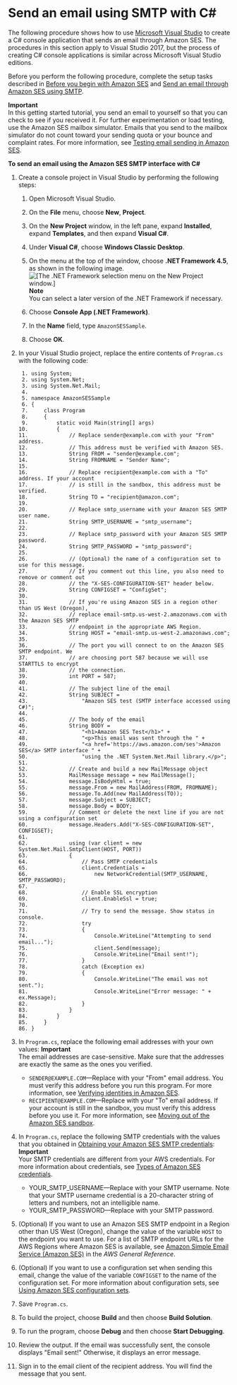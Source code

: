 # Send an email using SMTP with C\#<a name="send-using-smtp-net"></a>

The following procedure shows how to use [Microsoft Visual Studio](https://www.visualstudio.com/) to create a C\# console application that sends an email through Amazon SES\. The procedures in this section apply to Visual Studio 2017, but the process of creating C\# console applications is similar across Microsoft Visual Studio editions\.

Before you perform the following procedure, complete the setup tasks described in [Before you begin with Amazon SES](send-email-getting-started-prerequisites.md) and [Send an email through Amazon SES using SMTP](send-an-email-using-smtp.md)\.

**Important**  
In this getting started tutorial, you send an email to yourself so that you can check to see if you received it\. For further experimentation or load testing, use the Amazon SES mailbox simulator\. Emails that you send to the mailbox simulator do not count toward your sending quota or your bounce and complaint rates\. For more information, see [Testing email sending in Amazon SES](send-email-simulator.md)\.

**To send an email using the Amazon SES SMTP interface with C\#**

1. Create a console project in Visual Studio by performing the following steps:

   1. Open Microsoft Visual Studio\.

   1. On the **File** menu, choose **New**, **Project**\.

   1. On the **New Project** window, in the left pane, expand **Installed**, expand **Templates**, and then expand **Visual C\#**\.

   1. Under **Visual C\#**, choose **Windows Classic Desktop**\.

   1. On the menu at the top of the window, choose **\.NET Framework 4\.5**, as shown in the following image\.  
![\[The .NET Framework selection menu on the New Project window.\]](http://docs.aws.amazon.com/ses/latest/DeveloperGuide/images/getting_started_dotnet_smtp_new_project.png)
**Note**  
You can select a later version of the \.NET Framework if necessary\.

   1. Choose **Console App \(\.NET Framework\)**\.

   1. In the **Name** field, type `AmazonSESSample`\.

   1. Choose **OK**\.

1. In your Visual Studio project, replace the entire contents of `Program.cs` with the following code:

   ```
    1. using System;
    2. using System.Net;
    3. using System.Net.Mail;
    4. 
    5. namespace AmazonSESSample
    6. {
    7.     class Program
    8.     {
    9.         static void Main(string[] args)
   10.         {
   11.             // Replace sender@example.com with your "From" address. 
   12.             // This address must be verified with Amazon SES.
   13.             String FROM = "sender@example.com";
   14.             String FROMNAME = "Sender Name";
   15. 
   16.             // Replace recipient@example.com with a "To" address. If your account 
   17.             // is still in the sandbox, this address must be verified.
   18.             String TO = "recipient@amazon.com";
   19. 
   20.             // Replace smtp_username with your Amazon SES SMTP user name.
   21.             String SMTP_USERNAME = "smtp_username";
   22. 
   23.             // Replace smtp_password with your Amazon SES SMTP password.
   24.             String SMTP_PASSWORD = "smtp_password";
   25. 
   26.             // (Optional) the name of a configuration set to use for this message.
   27.             // If you comment out this line, you also need to remove or comment out
   28.             // the "X-SES-CONFIGURATION-SET" header below.
   29.             String CONFIGSET = "ConfigSet";
   30. 
   31.             // If you're using Amazon SES in a region other than US West (Oregon), 
   32.             // replace email-smtp.us-west-2.amazonaws.com with the Amazon SES SMTP  
   33.             // endpoint in the appropriate AWS Region.
   34.             String HOST = "email-smtp.us-west-2.amazonaws.com";
   35. 
   36.             // The port you will connect to on the Amazon SES SMTP endpoint. We
   37.             // are choosing port 587 because we will use STARTTLS to encrypt
   38.             // the connection.
   39.             int PORT = 587;
   40. 
   41.             // The subject line of the email
   42.             String SUBJECT =
   43.                 "Amazon SES test (SMTP interface accessed using C#)";
   44. 
   45.             // The body of the email
   46.             String BODY =
   47.                 "<h1>Amazon SES Test</h1>" +
   48.                 "<p>This email was sent through the " +
   49.                 "<a href='https://aws.amazon.com/ses'>Amazon SES</a> SMTP interface " +
   50.                 "using the .NET System.Net.Mail library.</p>";
   51. 
   52.             // Create and build a new MailMessage object
   53.             MailMessage message = new MailMessage();
   54.             message.IsBodyHtml = true;
   55.             message.From = new MailAddress(FROM, FROMNAME);
   56.             message.To.Add(new MailAddress(TO));
   57.             message.Subject = SUBJECT;
   58.             message.Body = BODY;
   59.             // Comment or delete the next line if you are not using a configuration set
   60.             message.Headers.Add("X-SES-CONFIGURATION-SET", CONFIGSET);
   61. 
   62.             using (var client = new System.Net.Mail.SmtpClient(HOST, PORT))
   63.             {
   64.                 // Pass SMTP credentials
   65.                 client.Credentials =
   66.                     new NetworkCredential(SMTP_USERNAME, SMTP_PASSWORD);
   67. 
   68.                 // Enable SSL encryption
   69.                 client.EnableSsl = true;
   70. 
   71.                 // Try to send the message. Show status in console.
   72.                 try
   73.                 {
   74.                     Console.WriteLine("Attempting to send email...");
   75.                     client.Send(message);
   76.                     Console.WriteLine("Email sent!");
   77.                 }
   78.                 catch (Exception ex)
   79.                 {
   80.                     Console.WriteLine("The email was not sent.");
   81.                     Console.WriteLine("Error message: " + ex.Message);
   82.                 }
   83.             }
   84.         }
   85.     }
   86. }
   ```

1. In `Program.cs`, replace the following email addresses with your own values:
**Important**  
The email addresses are case\-sensitive\. Make sure that the addresses are exactly the same as the ones you verified\.
   + `SENDER@EXAMPLE.COM`—Replace with your "From" email address\. You must verify this address before you run this program\. For more information, see [Verifying identities in Amazon SES](verify-addresses-and-domains.md)\.
   + `RECIPIENT@EXAMPLE.COM`—Replace with your "To" email address\. If your account is still in the sandbox, you must verify this address before you use it\. For more information, see [Moving out of the Amazon SES sandbox](request-production-access.md)\.

1. In `Program.cs`, replace the following SMTP credentials with the values that you obtained in [Obtaining your Amazon SES SMTP credentials](smtp-credentials.md):
**Important**  
Your SMTP credentials are different from your AWS credentials\. For more information about credentials, see [Types of Amazon SES credentials](send-email-concepts-credentials.md)\.
   + YOUR\_SMTP\_USERNAME—Replace with your SMTP username\. Note that your SMTP username credential is a 20\-character string of letters and numbers, not an intelligible name\.
   + YOUR\_SMTP\_PASSWORD—Replace with your SMTP password\.

1. \(Optional\) If you want to use an Amazon SES SMTP endpoint in a Region other than US West \(Oregon\), change the value of the variable `HOST` to the endpoint you want to use\. For a list of SMTP endpoint URLs for the AWS Regions where Amazon SES is available, see [Amazon Simple Email Service \(Amazon SES\)](https://docs.aws.amazon.com/general/latest/gr/rande.html#ses_region) in the *AWS General Reference*\.

1. \(Optional\) If you want to use a configuration set when sending this email, change the value of the variable `CONFIGSET` to the name of the configuration set\. For more information about configuration sets, see [Using Amazon SES configuration sets](using-configuration-sets.md)\.

1. Save `Program.cs`\.

1. To build the project, choose **Build** and then choose **Build Solution**\.

1. To run the program, choose **Debug** and then choose **Start Debugging**\.

1. Review the output\. If the email was successfully sent, the console displays "Email sent\!" Otherwise, it displays an error message\.

1. Sign in to the email client of the recipient address\. You will find the message that you sent\.